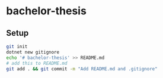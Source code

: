# bachelor-thesis

## Setup

```bash
git init
dotnet new gitignore
echo '# bachelor-thesis' >> README.md
# add this to README.md
git add . && git commit -m "Add README.md and .gitignore"
```
